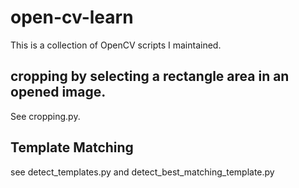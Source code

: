 # open-cv-learn
This is a collection of OpenCV scripts I maintained. 

## cropping by selecting a rectangle area in an opened image. 
See cropping.py. 

## Template Matching
see detect_templates.py and detect_best_matching_template.py




